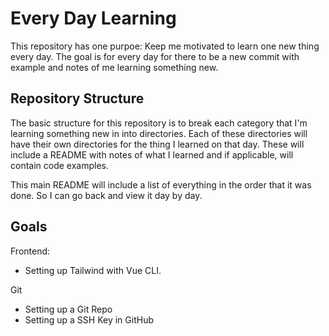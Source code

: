 # Every Day Learning
This repository has one purpoe: Keep me motivated to learn one new thing every day. The goal is for every day for there to be a new commit with example and notes of me learning something new.

## Repository Structure
The basic structure for this repository is to break each category that I'm learning something new in into directories. Each of these directories will have their own directories for the thing I learned on that day. These will include a README with notes of what I learned and if applicable, will contain code examples.

This main README will include a list of everything in the order that it was done. So I can go back and view it day by day.

## Goals
Frontend:
* Setting up Tailwind with Vue CLI.

Git
* Setting up a Git Repo
* Setting up a SSH Key in GitHub